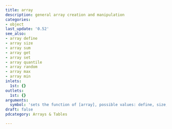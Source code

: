 ```yaml
---
title: array
description: general array creation and manipulation
categories:
- object
last_update: '0.52'
see_also:
- array define
- array size
- array sum
- array get
- array set
- array quantile
- array random
- array max
- array min
inlets:
  1st: {}
outlets:
  1st: {}
arguments:
  symbol: 'sets the function of [array], possible values: define, size, sum, get, set, quantile, random, max and min. The default value is "define".'
draft: false
pdcategory: Arrays & Tables

---
```


